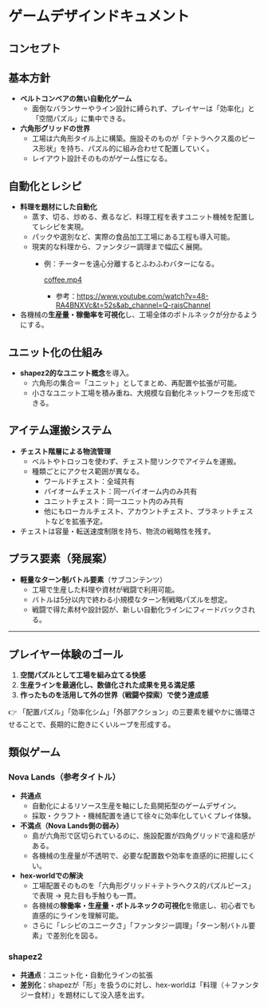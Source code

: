 # ゲームデザインドキュメント

## コンセプト

## 基本方針

- **ベルトコンベアの無い自動化ゲーム**
	- 面倒なバランサーやライン設計に縛られず、プレイヤーは「効率化」と「空間パズル」に集中できる。
- **六角形グリッドの世界**
	- 工場は六角形タイル上に構築。施設そのものが「テトラへクス風のピース形状」を持ち、パズル的に組み合わせて配置していく。
	- レイアウト設計そのものがゲーム性になる。

## 自動化とレシピ

- **料理を題材にした自動化**
	- 蒸す、切る、炒める、煮るなど、料理工程を表すユニット機械を配置してレシピを実現。
	- パックや選別など、実際の食品加工工場にある工程も導入可能。
	- 現実的な料理から、ファンタジー調理まで幅広く展開。
		- 例：チーターを遠心分離するとふわふわバターになる。
			
			[coffee.mp4](attachment:fae00084-395a-4e46-a422-6fe0a28adfd5:coffee.mp4)
			
			- 参考：https://www.youtube.com/watch?v=48-RA4BNXVc&t=52s&ab_channel=Q-raisChannel
- 各機械の**生産量・稼働率を可視化**し、工場全体のボトルネックが分かるようにする。

## ユニット化の仕組み

- **shapez2的なユニット概念**を導入。
	- 六角形の集合＝「ユニット」としてまとめ、再配置や拡張が可能。
	- 小さなユニット工場を積み重ね、大規模な自動化ネットワークを形成できる。

## アイテム運搬システム

- **チェスト階層による物流管理**
	- ベルトやトロッコを使わず、チェスト間リンクでアイテムを運搬。
	- 種類ごとにアクセス範囲が異なる。
		- ワールドチェスト：全域共有
		- バイオームチェスト：同一バイオーム内のみ共有
		- ユニットチェスト：同一ユニット内のみ共有
		- 他にもローカルチェスト、アカウントチェスト、プラネットチェストなどを拡張予定。
- チェストは容量・転送速度制限を持ち、物流の戦略性を残す。

## プラス要素（発展案）

- **軽量なターン制バトル要素**（サブコンテンツ）
	- 工場で生産した料理や資材が戦闘で利用可能。
	- バトルは5分以内で終わる小規模なターン制戦略パズルを想定。
	- 戦闘で得た素材や設計図が、新しい自動化ラインにフィードバックされる。

---

## プレイヤー体験のゴール

1. **空間パズルとして工場を組み立てる快感**
2. **生産ラインを最適化し、数値化された成果を見る満足感**
3. **作ったものを活用して外の世界（戦闘や探索）で使う達成感**

👉 「配置パズル」「効率化シム」「外部アクション」の三要素を緩やかに循環させることで、長期的に飽きにくいループを形成する。

## 類似ゲーム

### Nova Lands（参考タイトル）

- **共通点**
	- 自動化によるリソース生産を軸にした島開拓型のゲームデザイン。
	- 採取・クラフト・機械配置を通じて徐々に効率化していくプレイ体験。
- **不満点（Nova Lands側の弱み）**
	- 島が六角形で区切られているのに、施設配置が四角グリッドで違和感がある。
	- 各機械の生産量が不透明で、必要な配置数や効率を直感的に把握しにくい。
- **hex-worldでの解決**
	- 工場配置そのものを「六角形グリッド＋テトラへクス的パズルピース」で表現 → 見た目も手触りも一貫。
	- 各機械の**稼働率・生産量・ボトルネックの可視化**を徹底し、初心者でも直感的にラインを理解可能。
	- さらに「レシピのユニークさ」「ファンタジー調理」「ターン制バトル要素」で差別化を図る。

### shapez2

- **共通点**：ユニット化・自動化ラインの拡張
- **差別化**：shapezが「形」を扱うのに対し、hex-worldは「料理（＋ファンタジー食材）」を題材にして没入感を出す。
